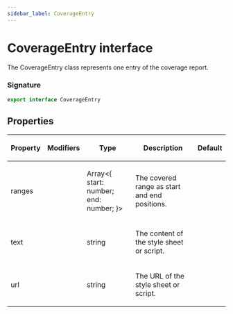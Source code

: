 ```yaml
---
sidebar_label: CoverageEntry
---
```


# CoverageEntry interface

The CoverageEntry class represents one entry of the coverage report.

### Signature

```typescript
export interface CoverageEntry
```

## Properties

<table><thead><tr><th>

Property

</th><th>

Modifiers

</th><th>

Type

</th><th>

Description

</th><th>

Default

</th></tr></thead>
<tbody><tr><td>

<span id="ranges">ranges</span>

</td><td>

</td><td>

Array&lt;&#123; start: number; end: number; &#125;&gt;

</td><td>

The covered range as start and end positions.

</td><td>

</td></tr>
<tr><td>

<span id="text">text</span>

</td><td>

</td><td>

string

</td><td>

The content of the style sheet or script.

</td><td>

</td></tr>
<tr><td>

<span id="url">url</span>

</td><td>

</td><td>

string

</td><td>

The URL of the style sheet or script.

</td><td>

</td></tr>
</tbody></table>
